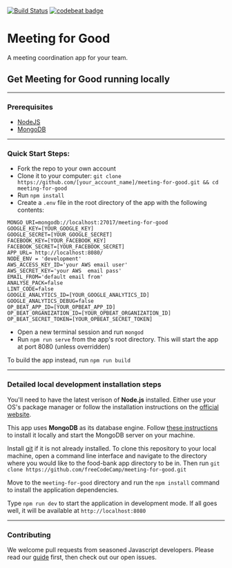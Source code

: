 [![Build Status](https://travis-ci.org/freeCodeCamp/meeting-for-good.svg?branch=master)](https://travis-ci.org/freeCodeCamp/meeting-for-good)
[![codebeat badge](https://codebeat.co/badges/6f1e024c-3e83-4137-b8ae-b34dd088c309)](https://codebeat.co/projects/github-com-jrogatis-meeting-for-good-development-70f431f9-1e70-4bab-8318-0d348bab0998)
# Meeting for Good
A meeting coordination app for your team.

## Get Meeting for Good running locally

------------
### Prerequisites
- [NodeJS](https://nodejs.org)
- [MongoDB](https://www.mongodb.org)

------------
### Quick Start Steps:
- Fork the repo to your own account
- Clone it to your computer:
`git clone https://github.com/[your_account_name]/meeting-for-good.git && cd meeting-for-good`
- Run `npm install`
- Create a `.env` file in the root directory of the app with the following contents:
```
MONGO_URI=mongodb://localhost:27017/meeting-for-good
GOOGLE_KEY=[YOUR_GOOGLE_KEY]
GOOGLE_SECRET=[YOUR_GOOGLE_SECRET]
FACEBOOK_KEY=[YOUR_FACEBOOK_KEY]
FACEBOOK_SECRET=[YOUR_FACEBOOK_SECRET]
APP_URL= http://localhost:8080/
NODE_ENV = 'development'
AWS_ACCESS_KEY_ID='your AWS email user'
AWS_SECRET_KEY='your AWS  email pass'
EMAIL_FROM='default email from'
ANALYSE_PACK=false
LINT_CODE=false
GOOGLE_ANALYTICS_ID=[YOUR_GOOGLE_ANALYTICS_ID]
GOOGLE_ANALYTICS_DEBUG=false
OP_BEAT_APP_ID=[YOUR_OPBEAT_APP_ID]
OP_BEAT_ORGANIZATION_ID=[YOUR_OPBEAT_ORGANIZATION_ID]
OP_BEAT_SECRET_TOKEN=[YOUR_OPBEAT_SECRET_TOKEN]
```
- Open a new terminal session and run `mongod`
- Run `npm run serve` from the app's root directory. This will start the app at port 8080 (unless overridden)

To build the app instead, run `npm run build`

------------
### Detailed local development installation steps

You'll need to have the latest verison of **Node.js** installed. Either use your OS's package manager or follow the installation instructions on the [official website](http://nodejs.org).

This app uses **MongoDB** as its database engine. Follow [these instructions](https://docs.mongodb.com/manual/installation/#mongodb-community-edition) to install it locally and start the MongoDB server on your machine.

Install [git](https://git-scm.com/book/en/v2/Getting-Started-Installing-Git) if it is not already installed. To clone this repository to your local machine, open a command line interface and navigate to the directory where you would like to the food-bank app directory to be in. Then run
`git clone https://github.com/freeCodeCamp/meeting-for-good.git`

Move to the `meeting-for-good` directory and run the `npm install` command to install the application dependencies.

Type `npm run dev` to start the application in development mode. If all goes well, it will be available at `http://localhost:8080`

------------
### Contributing

We welcome pull requests from seasoned Javascript developers. Please read our [guide](CONTRIBUTING.md)  first, then check out our open issues.
